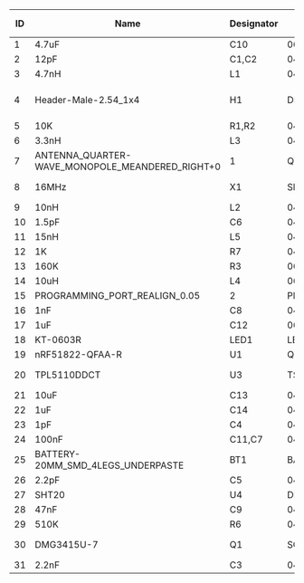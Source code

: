 ﻿|ID|Name|Designator|Footprint|Quantity|Manufacturer Part|Manufacturer|Supplier|Supplier Part|LCSC Assembly|
 |---|---|----------|---------|--------|-----------------|------------|--------|-------------|-------------|
|1|4.7uF|C10|0603'|1|CL10A475KO8NNNC|SAMSUNG|LCSC|C19666|Yes|
|2|12pF|C1,C2|0402'|2|0402CG120J500NT|FH|LCSC|C1547|Yes|
|3|4.7nH|L1|0402'|1|SDCL1005C4N7STDF|Sunlord|LCSC|C13595|Yes|
|4|Header-Male-2.54_1x4|H1|DIP-1X4P-2.54MM-M|1|210S-1*4P L=11.6MMGold-plated black|Ckmtw|LCSC|C124378||
|5|10K|R1,R2|0402'|2|0402WGF1002TCE|UniOhm|LCSC|C25744|Yes|
|6|3.3nH|L3|0402'|1|LQG15HS3N3S02D|MuRata|LCSC|C86064|Yes|
|7|ANTENNA_QUARTER-WAVE_MONOPOLE_MEANDERED_RIGHT+0|1|QWMP_MEANDERED_RIGHT_+0|1||||||
|8|16MHz|X1|SMD-3225_4P|1|NX3225GA-16MHZ(STD-CRG-2)|Nihon Dempa Kogyo|LCSC|C156247|Yes|
|9|10nH|L2|0402'|1|SDCL1005C10NJTDF|Sunlord|LCSC|C27147|Yes|
|10|1.5pF|C6|0402'|1|0402CG1R5C500NT|FH|LCSC|C1552|Yes|
|11|15nH|L5|0402'|1|SDCL1005C15NJTDF|Sunlord|LCSC|C27143|Yes|
|12|1K|R7|0402'|1|0402WGF1001TCE|UniOhm|LCSC|C11702|Yes|
|13|160K|R3|0603'|1|0603WAF1603T5E|UniOhm|LCSC|C22813|Yes|
|14|10uH|L4|0603'|1|SDFL1608S100KTF|Sunlord|LCSC|C1035|Yes|
|15|PROGRAMMING_PORT_REALIGN_0.05|2|PROGRAMMING_PORT_REALIGN_05|1||||||
|16|1nF|C8|0402'|1|0402B102K500NT|FH|LCSC|C1523|Yes|
|17|1uF|C12|0603'|1|CL10A105KB8NNNC|SAMSUNG|LCSC|C15849|Yes|
|18|KT-0603R|LED1|LED-0603|1|KT-0603R|KENTO|LCSC|C2286|Yes|
|19|nRF51822-QFAA-R|U1|QFN-48_6X6X04P|1|nRF51822-QFAA-R|NORDIC|LCSC|C38167|Yes|
|20|TPL5110DDCT|U3|TSOT-23-6|1|TPL5110DDCT|Texas Instruments|LCSC|C125830|Yes|
|21|10uF|C13|0402'|1|CL05A106MQ5NUNC|SAMSUNG|LCSC|C15525|Yes|
|22|1uF|C14|0402'|1|CL05A105KA5NQNC|SAMSUNG|LCSC|C52923|Yes|
|23|1pF|C4|0402'|1|0402CG1R0C500NT|FH|LCSC|C1550|Yes|
|24|100nF|C11,C7|0402'|2|CL05B104KO5NNNC|SAMSUNG|LCSC|C1525|Yes|
|25|BATTERY-20MM_SMD_4LEGS_UNDERPASTE|BT1|BATTCON_20MM_4LEGS_UNDERPASTE|1||||||
|26|2.2pF|C5|0402'|1|0402CG2R2C500NT|FH|LCSC|C1559|Yes|
|27|SHT20|U4|DFN-6-EP|1|SHT20|Sensirion|LCSC|C53865|Yes|
|28|47nF|C9|0402'|1|CL05B473K05NNNC|SAMSUNG|LCSC|C26403|Yes|
|29|510K|R6|0402'|1|0402WGF5103TCE|UniOhm|LCSC|C11616|Yes|
|30|DMG3415U-7|Q1|SOT-23(SOT-23-3)-A|1|DMG3415U-7|Diodes Incorporated|LCSC|C96616|Yes|
|31|2.2nF|C3|0402'|1|0402B222K500NT|FH|LCSC|C1531|Yes|
